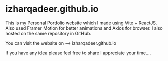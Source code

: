 # izharqadeer.github.io

This is my Personal Portfolio website which I made using Vite + ReactJS.
Also used Framer Motion for better animations and Axios for browser.
I also hosted on the same repository in GitHub.

You can visit the website on --> izharqadeer.github.io

If you have any idea please feel free to share I appreciate your time....
